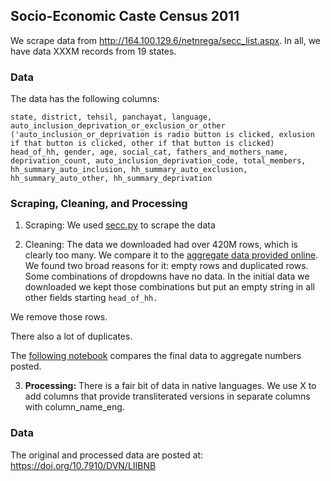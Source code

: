 ## Socio-Economic Caste Census 2011

We scrape data from http://164.100.129.6/netnrega/secc_list.aspx. In all, we have data XXXM records from 19 states.

### Data

The data has the following columns:

`state, district, tehsil, panchayat, language, auto_inclusion_deprivation_or_exclusion_or_other ('auto_inclusion_or_deprivation is radio button is clicked, exlusion if that button is clicked, other if that button is clicked) head_of_hh, gender, age, social_cat, fathers_and_mothers_name, deprivation_count, auto_inclusion_deprivation_code, total_members, hh_summary_auto_inclusion, hh_summary_auto_exclusion, hh_summary_auto_other, hh_summary_deprivation`

### Scraping, Cleaning, and Processing

1. Scraping: We used [secc.py](secc.py) to scrape the data

2. Cleaning: The data we downloaded had over 420M rows, which is clearly too many. We compare it to the [aggregate data provided online](scripts/).  We found two broad reasons for it: empty rows and duplicated rows. Some combinations of dropdowns have no data. In the initial data we downloaded we kept those combinations but put an empty string in all other fields starting `head_of_hh.`

[](figs/empty_rows.png)

We remove those rows.

There also a lot of duplicates.

[](figs/empty_rows.png)

The [following notebook](scripts/final_data_comp.ipynb) compares the final data to aggregate numbers posted.

3. **Processing:** There is a fair bit of data in native languages. We use X to add columns that provide transliterated versions in separate columns with column_name_eng.

### Data

The original and processed data are posted at: https://doi.org/10.7910/DVN/LIIBNB
